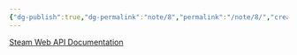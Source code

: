 ```yaml
---
{"dg-publish":true,"dg-permalink":"note/8","permalink":"/note/8/","created":"2024-06-10 02:26:34","updated":"2024-06-10 02:26:42"}
---
```


[Steam Web API Documentation](https://steamcommunity.com/dev)